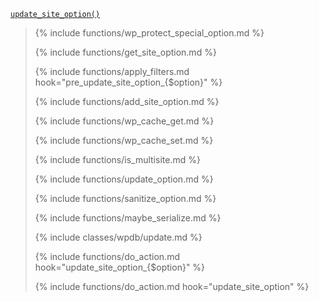 <p><code><a href="https://developer.wordpress.org/reference/functions/update_site_option/">update_site_option()</a></code></p>

<blockquote>

{% include functions/wp_protect_special_option.md %}

{% include functions/get_site_option.md %}

{% include functions/apply_filters.md hook="pre_update_site_option_{$option}" %}

{% include functions/add_site_option.md %}

{% include functions/wp_cache_get.md %}

{% include functions/wp_cache_set.md %}

{% include functions/is_multisite.md %}

{% include functions/update_option.md %}

{% include functions/sanitize_option.md %}

{% include functions/maybe_serialize.md %}

{% include classes/wpdb/update.md %}

{% include functions/do_action.md hook="update_site_option_{$option}" %}

{% include functions/do_action.md hook="update_site_option" %}

</blockquote>
